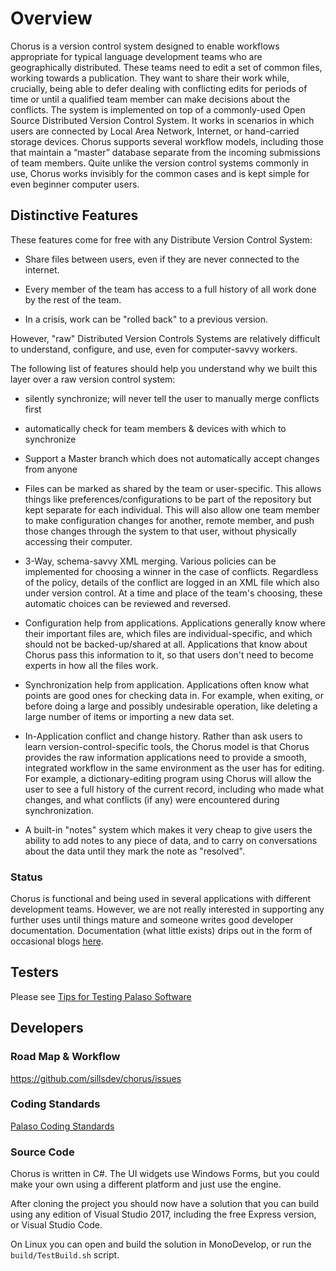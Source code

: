 Overview
========

Chorus is a version control system designed to enable workflows appropriate for typical language
development teams who are geographically distributed. These teams need to edit a set of common
files, working towards a publication. They want to share their work while, crucially, being able
to defer dealing with conflicting edits for periods of time or until a qualified team member can
make decisions about the conflicts. The system is implemented on top of a commonly-used Open
Source Distributed Version Control System. It works in scenarios in which users are connected by
Local Area Network, Internet, or hand-carried storage devices. Chorus supports several workflow
models, including those that maintain a “master” database separate from the incoming submissions
of team members. Quite unlike the version control systems commonly in use, Chorus works
invisibly for the common cases and is kept simple for even beginner computer users.

## Distinctive Features

These features come for free with any Distribute Version Control System:

 * Share files between users, even if they are never connected to the internet.

 * Every member of the team has access to a full history of all work done by the rest of the team.

 * In a crisis, work can be "rolled back" to a previous version.


However, "raw" Distributed Version Controls Systems are relatively difficult to understand,
configure, and use, even for computer-savvy workers.


The following list of features should help you understand why we built this layer over a raw version control system:


 * silently synchronize; will never tell the user to manually merge conflicts first

 * automatically check for team members & devices with which to synchronize

 * Support a Master branch which does not automatically accept changes from anyone

 * Files can be marked as shared by the team or user-specific. This allows things like
   preferences/configurations to be part of the repository but kept separate for each
   individual. This will also allow one team member to make configuration changes for another,
   remote member, and push those changes through the system to that user, without physically
   accessing their computer.

 * 3-Way, schema-savvy XML merging. Various policies can be implemented for choosing a winner in
   the case of conflicts. Regardless of the policy, details of the conflict are logged in an XML
   file which also under version control. At a time and place of the team's choosing, these
   automatic choices can be reviewed and reversed.

 * Configuration help from applications. Applications generally know where their important files
   are, which files are individual-specific, and which should not be backed-up/shared at all.
   Applications that know about Chorus pass this information to it, so that users don't need to
   become experts in how all the files work.

 * Synchronization help from application. Applications often know what points are good ones for
   checking data in. For example, when exiting, or before doing a large and possibly undesirable
   operation, like deleting a large number of items or importing a new data set.

 * In-Application conflict and change history. Rather than ask users to learn
   version-control-specific tools, the Chorus model is that Chorus provides the raw information
   applications need to provide a smooth, integrated workflow in the same environment as the user
   has for editing. For example, a dictionary-editing program using Chorus will allow the user to
   see a full history of the current record, including who made what changes, and what conflicts
   (if any) were encountered during synchronization.

 * A built-in "notes" system which makes it very cheap to give users the ability to add notes to
   any piece of data, and to carry on conversations about the data until they mark the
   note as "resolved".

### Status

Chorus is functional and being used in several applications with different development teams.
However, we are not really interested in supporting
any further uses until things mature and someone writes good developer documentation.
Documentation (what little exists) drips out in the form of occasional blogs
[here](http://chorussr.wordpress.com/).

## Testers

Please see [Tips for Testing Palaso Software](https://docs.google.com/document/d/1dkp0edjJ8iqkrYeXdbQJcz3UicyilLR7GxMRIUAGb1E/edit)

## Developers

### Road Map & Workflow

https://github.com/sillsdev/chorus/issues

### Coding Standards

[Palaso Coding Standards](https://docs.google.com/document/d/1t4QVHWwGnrUi036lOXM-hnHVn15BbJkuGVKGLnbo4qk/edit)

### Source Code

Chorus is written in C#. The UI widgets use Windows Forms, but you could make your own using a
different platform and just use the engine.

After cloning the project you should now have a solution that you can build using any edition
of Visual Studio 2017, including the free Express version, or Visual Studio Code.

On Linux you can open and build the solution in MonoDevelop, or run the `build/TestBuild.sh` script.
